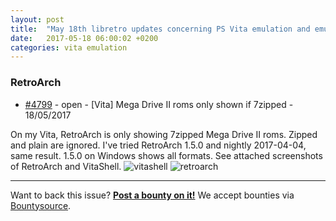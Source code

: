 ```yaml
---
layout: post
title:  "May 18th libretro updates concerning PS Vita emulation and emulators"
date:   2017-05-18 06:00:02 +0200
categories: vita emulation
---
```


### RetroArch
- [#4799](https://github.com/libretro/RetroArch/issues/4799) - open - [Vita] Mega Drive II roms only shown if 7zipped - 18/05/2017

On my Vita, RetroArch is only showing 7zipped Mega Drive II roms. Zipped and plain are ignored.
I've tried RetroArch 1.5.0 and nightly 2017-04-04, same result. 1.5.0 on Windows shows all formats.
See attached screenshots of RetroArch and VitaShell.
![vitashell](https://cloud.githubusercontent.com/assets/1146987/24678911/58a67884-1984-11e7-9ad4-668df4619f72.jpg)
![retroarch](https://cloud.githubusercontent.com/assets/1146987/24678910/58a63946-1984-11e7-961e-a655b5fdf9eb.jpg)



<bountysource-plugin>

---
Want to back this issue? **[Post a bounty on it!](https://www.bountysource.com/issues/43793525-vita-mega-drive-ii-roms-only-shown-if-7zipped?utm_campaign=plugin&utm_content=tracker%2F296058&utm_medium=issues&utm_source=github)** We accept bounties via [Bountysource](https://www.bountysource.com/?utm_campaign=plugin&utm_content=tracker%2F296058&utm_medium=issues&utm_source=github).
</bountysource-plugin>

